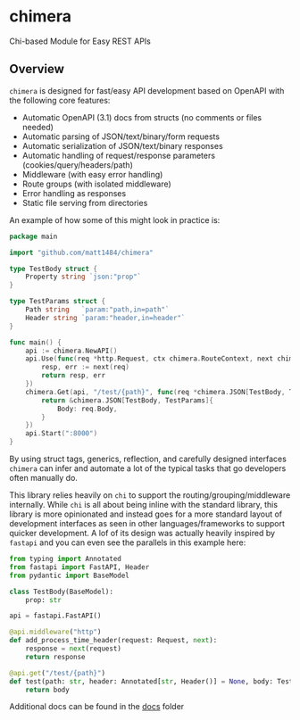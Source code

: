 # chimera
Chi-based Module for Easy REST APIs

## Overview
`chimera` is designed for fast/easy API development based on OpenAPI with the following core features:
- Automatic OpenAPI (3.1) docs from structs (no comments or files needed)
- Automatic parsing of JSON/text/binary/form requests
- Automatic serialization of JSON/text/binary responses
- Automatic handling of request/response parameters (cookies/query/headers/path)
- Middleware (with easy error handling)
- Route groups (with isolated middleware)
- Error handling as responses
- Static file serving from directories

An example of how some of this might look in practice is:

```go
package main

import "github.com/matt1484/chimera"

type TestBody struct {
    Property string `json:"prop"`
}

type TestParams struct {
    Path string   `param:"path,in=path"`
    Header string `param:"header,in=header"`
}

func main() {
    api := chimera.NewAPI()
    api.Use(func(req *http.Request, ctx chimera.RouteContext, next chimera.NextFunc) (chimera.ResponseWriter, error) {
        resp, err := next(req)
        return resp, err
    })
    chimera.Get(api, "/test/{path}", func(req *chimera.JSON[TestBody, TestParams]) (*chimera.JSON[TestBody, chimera.Nil], error) {
        return &chimera.JSON[TestBody, TestParams]{
            Body: req.Body,
        }
    })
    api.Start(":8000")
}

```
By using struct tags, generics, reflection, and carefully designed interfaces `chimera` can infer and automate a lot of the typical tasks that go developers often manually do.

This library relies heavily on `chi` to support the routing/grouping/middleware internally. While `chi` is all about being inline with the standard library, this library is more opinionated and instead goes for a more standard layout of development interfaces as seen in other languages/frameworks to support quicker development. A lof of its design was actually heavily inspired by `fastapi` and you can even see the parallels in this example here:

```python
from typing import Annotated
from fastapi import FastAPI, Header
from pydantic import BaseModel

class TestBody(BaseModel):
    prop: str

api = fastapi.FastAPI()

@api.middleware("http")
def add_process_time_header(request: Request, next):
    response = next(request)
    return response

@api.get("/test/{path}")
def test(path: str, header: Annotated[str, Header()] = None, body: TestBody) -> TestBody
    return body
```
Additional docs can be found in the [docs](./docs/overview.md) folder